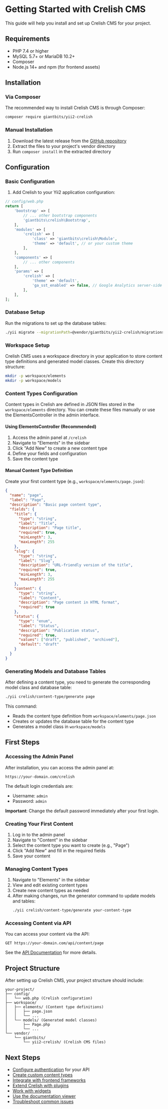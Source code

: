 # Getting Started with Crelish CMS

This guide will help you install and set up Crelish CMS for your project.

## Requirements

- PHP 7.4 or higher
- MySQL 5.7+ or MariaDB 10.2+
- Composer
- Node.js 14+ and npm (for frontend assets)

## Installation

### Via Composer

The recommended way to install Crelish CMS is through Composer:

```bash
composer require giantbits/yii2-crelish
```

### Manual Installation

1. Download the latest release from the [GitHub repository](https://github.com/giantbits/yii2-crelish)
2. Extract the files to your project's vendor directory
3. Run `composer install` in the extracted directory

## Configuration

### Basic Configuration

1. Add Crelish to your Yii2 application configuration:

```php
// config/web.php
return [
    'bootstrap' => [
        // ... other bootstrap components
        'giantbits\crelish\Bootstrap',
    ],
    'modules' => [
        'crelish' => [
            'class' => 'giantbits\crelish\Module',
            'theme' => 'default', // or your custom theme
        ],
    ],
    'components' => [
        // ... other components
    ],
    'params' => [
        'crelish' => [
            'theme' => 'default',
            'ga_sst_enabled' => false, // Google Analytics server-side tracking
        ],
    ],
];
```

### Database Setup

Run the migrations to set up the database tables:

```bash
./yii migrate --migrationPath=@vendor/giantbits/yii2-crelish/migrations
```

### Workspace Setup

Crelish CMS uses a workspace directory in your application to store content type definitions and generated model classes. Create this directory structure:

```bash
mkdir -p workspace/elements
mkdir -p workspace/models
```

### Content Types Configuration

Content types in Crelish are defined in JSON files stored in the `workspace/elements` directory. You can create these files manually or use the ElementsController in the admin interface.

#### Using ElementsController (Recommended)

1. Access the admin panel at `/crelish`
2. Navigate to "Elements" in the sidebar
3. Click "Add New" to create a new content type
4. Define your fields and configuration
5. Save the content type

#### Manual Content Type Definition

Create your first content type (e.g., `workspace/elements/page.json`):

```json
{
  "name": "page",
  "label": "Page",
  "description": "Basic page content type",
  "fields": {
    "title": {
      "type": "string",
      "label": "Title",
      "description": "Page title",
      "required": true,
      "minLength": 3,
      "maxLength": 255
    },
    "slug": {
      "type": "string",
      "label": "Slug",
      "description": "URL-friendly version of the title",
      "required": true,
      "minLength": 3,
      "maxLength": 255
    },
    "content": {
      "type": "string",
      "label": "Content",
      "description": "Page content in HTML format",
      "required": true
    },
    "status": {
      "type": "enum",
      "label": "Status",
      "description": "Publication status",
      "required": true,
      "values": ["draft", "published", "archived"],
      "default": "draft"
    }
  }
}
```

### Generating Models and Database Tables

After defining a content type, you need to generate the corresponding model class and database table:

```bash
./yii crelish/content-type/generate page
```

This command:
- Reads the content type definition from `workspace/elements/page.json`
- Creates or updates the database table for the content type
- Generates a model class in `workspace/models`

## First Steps

### Accessing the Admin Panel

After installation, you can access the admin panel at:

```
https://your-domain.com/crelish
```

The default login credentials are:

- Username: `admin`
- Password: `admin`

**Important**: Change the default password immediately after your first login.

### Creating Your First Content

1. Log in to the admin panel
2. Navigate to "Content" in the sidebar
3. Select the content type you want to create (e.g., "Page")
4. Click "Add New" and fill in the required fields
5. Save your content

### Managing Content Types

1. Navigate to "Elements" in the sidebar
2. View and edit existing content types
3. Create new content types as needed
4. After making changes, run the generator command to update models and tables:
   ```bash
   ./yii crelish/content-type/generate your-content-type
   ```

### Accessing Content via API

You can access your content via the API:

```
GET https://your-domain.com/api/content/page
```

See the [API Documentation](./API.md) for more details.

## Project Structure

After setting up Crelish CMS, your project structure should include:

```
your-project/
├── config/
│   └── web.php (Crelish configuration)
├── workspace/
│   ├── elements/ (Content type definitions)
│   │   ├── page.json
│   │   └── ...
│   └── models/ (Generated model classes)
│       ├── Page.php
│       └── ...
└── vendor/
    └── giantbits/
        └── yii2-crelish/ (Crelish CMS files)
```

## Next Steps

- [Configure authentication](./authentication.md) for your API
- [Create custom content types](./content-types.md)
- [Integrate with frontend frameworks](./frontend-integration.md)
- [Extend Crelish with plugins](./extending.md)
- [Work with widgets](./widgets.md)
- [Use the documentation viewer](./documentation-viewer.md)
- [Troubleshoot common issues](./troubleshooting.md) 